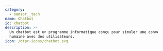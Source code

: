 ```yaml
---
category:
  - sensor__tech
name: Chatbot
id: chatbot
description: >-
  Un chatbot est un programme informatique conçu pour simuler une conversation
  humaine avec des utilisateurs.
icon: /dtpr-icons/chatbot.svg
---
```


